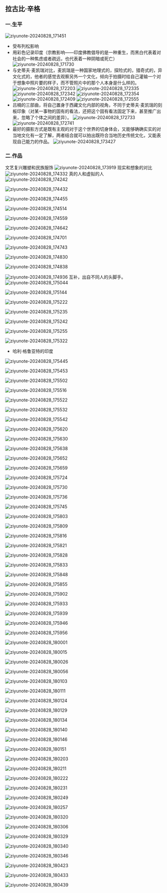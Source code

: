 ## 拉古比·辛格
### 一.生平
![ziyunote-20240828_171451](https://gitee.com/kawahara0616/photographnotes/raw/master/imgs/202408281714292.png)
- 受布列松影响
- 用彩色记录印度（宗教影响——印度佛教倡导的是一种重生，而黑白代表着对社会的一种焦虑或者疏远，也代表着一种阴暗或死亡）
![ziyunote-20240828_171730](https://gitee.com/kawahara0616/photographnotes/raw/master/imgs/202408281717073.png)
- 与史蒂夫·麦凯瑞对比，麦凯瑞是一种国家地理式的，探险式的，猎奇式的，异文化式的，他者的感觉去观察另外一个文化，倾向于拍摄时给自己灌输一个对于想象中照片要的样子，而不管照片中的那个人本身是什么样的。
![ziyunote-20240828_172203](https://gitee.com/kawahara0616/photographnotes/raw/master/imgs/202408281722333.png)
![ziyunote-20240828_172335](https://gitee.com/kawahara0616/photographnotes/raw/master/imgs/202408281723982.png)
![ziyunote-20240828_172342](https://gitee.com/kawahara0616/photographnotes/raw/master/imgs/202408281723057.png)
![ziyunote-20240828_172354](https://gitee.com/kawahara0616/photographnotes/raw/master/imgs/202408281723016.png)
![ziyunote-20240828_172409](https://gitee.com/kawahara0616/photographnotes/raw/master/imgs/202408281724507.png)
![ziyunote-20240828_172555](https://gitee.com/kawahara0616/photographnotes/raw/master/imgs/202408281725089.png)
- 吕楠的三部曲，将自己置身于西藏文化内部的视角，不同于史蒂夫·麦凯瑞的刻板印象（对某一事物的固有的看法，还把这个固有看法固定下来，甚至推广出来，忽略了个体之间的差异）。
![ziyunote-20240828_172733](https://gitee.com/kawahara0616/photographnotes/raw/master/imgs/202408281727612.png)
![ziyunote-20240828_172741](https://gitee.com/kawahara0616/photographnotes/raw/master/imgs/202408281727442.png)
- 最好的摄影方式是既有主观的对于这个世界的切身体会，又能够确确实实的对当地文化有一定了解，两者结合就可以拍出既符合当地历史传统文化，又能表现自己能力的作品。
![ziyunote-20240828_173427](https://gitee.com/kawahara0616/photographnotes/raw/master/imgs/202408281734025.png)
### 二.作品
文艺复兴雕塑和民族服饰
![ziyunote-20240828_173919](https://gitee.com/kawahara0616/photographnotes/raw/master/imgs/202408281739511.png)
现实和想象的对比
![ziyunote-20240828_174332](https://gitee.com/kawahara0616/photographnotes/raw/master/imgs/202408281743167.png)
真的人和虚拟的人
![ziyunote-20240828_174242](https://gitee.com/kawahara0616/photographnotes/raw/master/imgs/202408281742313.png)

![ziyunote-20240828_174432](https://gitee.com/kawahara0616/photographnotes/raw/master/imgs/202408281744991.png)

![ziyunote-20240828_174455](https://gitee.com/kawahara0616/photographnotes/raw/master/imgs/202408281744588.png)

![ziyunote-20240828_174514](https://gitee.com/kawahara0616/photographnotes/raw/master/imgs/202408281745754.png)

![ziyunote-20240828_174559](https://gitee.com/kawahara0616/photographnotes/raw/master/imgs/202408281745824.png)

![ziyunote-20240828_174642](https://gitee.com/kawahara0616/photographnotes/raw/master/imgs/202408281746966.png)

![ziyunote-20240828_174701](https://gitee.com/kawahara0616/photographnotes/raw/master/imgs/202408281747896.png)

![ziyunote-20240828_174743](https://gitee.com/kawahara0616/photographnotes/raw/master/imgs/202408281747994.png)

![ziyunote-20240828_174830](https://gitee.com/kawahara0616/photographnotes/raw/master/imgs/202408281748860.png)

![ziyunote-20240828_174838](https://gitee.com/kawahara0616/photographnotes/raw/master/imgs/202408281748942.png)

![ziyunote-20240828_174936](https://gitee.com/kawahara0616/photographnotes/raw/master/imgs/202408281749510.png)
互补，出自不同人的头脚手。
![ziyunote-20240828_175044](https://gitee.com/kawahara0616/photographnotes/raw/master/imgs/202408281750958.png)

![ziyunote-20240828_175144](https://gitee.com/kawahara0616/photographnotes/raw/master/imgs/202408281751984.png)

![ziyunote-20240828_175222](https://gitee.com/kawahara0616/photographnotes/raw/master/imgs/202408281752974.png)

![ziyunote-20240828_175235](https://gitee.com/kawahara0616/photographnotes/raw/master/imgs/202408281752566.png)

![ziyunote-20240828_175242](https://gitee.com/kawahara0616/photographnotes/raw/master/imgs/202408281752636.png)

![ziyunote-20240828_175255](https://gitee.com/kawahara0616/photographnotes/raw/master/imgs/202408281752533.png)

![ziyunote-20240828_175322](https://gitee.com/kawahara0616/photographnotes/raw/master/imgs/202408281753704.png)

- 哈利·格鲁亚特的印度

![ziyunote-20240828_175445](https://gitee.com/kawahara0616/photographnotes/raw/master/imgs/202408281754378.png)

![ziyunote-20240828_175453](https://gitee.com/kawahara0616/photographnotes/raw/master/imgs/202408281754466.png)

![ziyunote-20240828_175502](https://gitee.com/kawahara0616/photographnotes/raw/master/imgs/202408281755673.png)

![ziyunote-20240828_175516](https://gitee.com/kawahara0616/photographnotes/raw/master/imgs/202408281755410.png)

![ziyunote-20240828_175522](https://gitee.com/kawahara0616/photographnotes/raw/master/imgs/202408281755105.png)

![ziyunote-20240828_175532](https://gitee.com/kawahara0616/photographnotes/raw/master/imgs/202408281755328.png)

![ziyunote-20240828_175542](https://gitee.com/kawahara0616/photographnotes/raw/master/imgs/202408281755176.png)

![ziyunote-20240828_175620](https://gitee.com/kawahara0616/photographnotes/raw/master/imgs/202408281756619.png)

![ziyunote-20240828_175630](https://gitee.com/kawahara0616/photographnotes/raw/master/imgs/202408281756260.png)

![ziyunote-20240828_175638](https://gitee.com/kawahara0616/photographnotes/raw/master/imgs/202408281756974.png)

![ziyunote-20240828_175652](https://gitee.com/kawahara0616/photographnotes/raw/master/imgs/202408281756685.png)

![ziyunote-20240828_175659](https://gitee.com/kawahara0616/photographnotes/raw/master/imgs/202408281756862.png)

![ziyunote-20240828_175724](https://gitee.com/kawahara0616/photographnotes/raw/master/imgs/202408281757824.png)

![ziyunote-20240828_175730](https://gitee.com/kawahara0616/photographnotes/raw/master/imgs/202408281757498.png)

![ziyunote-20240828_175736](https://gitee.com/kawahara0616/photographnotes/raw/master/imgs/202408281757492.png)

![ziyunote-20240828_175745](https://gitee.com/kawahara0616/photographnotes/raw/master/imgs/202408281757778.png)

![ziyunote-20240828_175803](https://gitee.com/kawahara0616/photographnotes/raw/master/imgs/202408281758434.png)

![ziyunote-20240828_175809](https://gitee.com/kawahara0616/photographnotes/raw/master/imgs/202408281758029.png)

![ziyunote-20240828_175816](https://gitee.com/kawahara0616/photographnotes/raw/master/imgs/202408281758043.png)

![ziyunote-20240828_175821](https://gitee.com/kawahara0616/photographnotes/raw/master/imgs/202408281758814.png)

![ziyunote-20240828_175828](https://gitee.com/kawahara0616/photographnotes/raw/master/imgs/202408281758504.png)

![ziyunote-20240828_175833](https://gitee.com/kawahara0616/photographnotes/raw/master/imgs/202408281758016.png)

![ziyunote-20240828_175848](https://gitee.com/kawahara0616/photographnotes/raw/master/imgs/202408281758863.png)

![ziyunote-20240828_175855](https://gitee.com/kawahara0616/photographnotes/raw/master/imgs/202408281758594.png)

![ziyunote-20240828_175902](https://gitee.com/kawahara0616/photographnotes/raw/master/imgs/202408281759358.png)

![ziyunote-20240828_175933](https://gitee.com/kawahara0616/photographnotes/raw/master/imgs/202408281759642.png)

![ziyunote-20240828_175939](https://gitee.com/kawahara0616/photographnotes/raw/master/imgs/202408281759908.png)

![ziyunote-20240828_175946](https://gitee.com/kawahara0616/photographnotes/raw/master/imgs/202408281759211.png)

![ziyunote-20240828_175956](https://gitee.com/kawahara0616/photographnotes/raw/master/imgs/202408281759020.png)

![ziyunote-20240828_180001](https://gitee.com/kawahara0616/photographnotes/raw/master/imgs/202408281800172.png)

![ziyunote-20240828_180015](https://gitee.com/kawahara0616/photographnotes/raw/master/imgs/202408281800591.png)

![ziyunote-20240828_180026](https://gitee.com/kawahara0616/photographnotes/raw/master/imgs/202408281800173.png)

![ziyunote-20240828_180056](https://gitee.com/kawahara0616/photographnotes/raw/master/imgs/202408281800386.png)

![ziyunote-20240828_180103](https://gitee.com/kawahara0616/photographnotes/raw/master/imgs/202408281801254.png)

![ziyunote-20240828_180111](https://gitee.com/kawahara0616/photographnotes/raw/master/imgs/202408281801502.png)

![ziyunote-20240828_180124](https://gitee.com/kawahara0616/photographnotes/raw/master/imgs/202408281801062.png)

![ziyunote-20240828_180129](https://gitee.com/kawahara0616/photographnotes/raw/master/imgs/202408281801713.png)

![ziyunote-20240828_180134](https://gitee.com/kawahara0616/photographnotes/raw/master/imgs/202408281801997.png)

![ziyunote-20240828_180140](https://gitee.com/kawahara0616/photographnotes/raw/master/imgs/202408281801495.png)

![ziyunote-20240828_180146](https://gitee.com/kawahara0616/photographnotes/raw/master/imgs/202408281801058.png)

![ziyunote-20240828_180151](https://gitee.com/kawahara0616/photographnotes/raw/master/imgs/202408281801226.png)

![ziyunote-20240828_180203](https://gitee.com/kawahara0616/photographnotes/raw/master/imgs/202408281802260.png)

![ziyunote-20240828_180211](https://gitee.com/kawahara0616/photographnotes/raw/master/imgs/202408281802422.png)

![ziyunote-20240828_180222](https://gitee.com/kawahara0616/photographnotes/raw/master/imgs/202408281802293.png)

![ziyunote-20240828_180231](https://gitee.com/kawahara0616/photographnotes/raw/master/imgs/202408281802262.png)

![ziyunote-20240828_180249](https://gitee.com/kawahara0616/photographnotes/raw/master/imgs/202408281802637.png)

![ziyunote-20240828_180257](https://gitee.com/kawahara0616/photographnotes/raw/master/imgs/202408281802198.png)

![ziyunote-20240828_180320](https://gitee.com/kawahara0616/photographnotes/raw/master/imgs/202408281803925.png)

![ziyunote-20240828_180306](https://gitee.com/kawahara0616/photographnotes/raw/master/imgs/202408281803588.png)

![ziyunote-20240828_180329](https://gitee.com/kawahara0616/photographnotes/raw/master/imgs/202408281803493.png)

![ziyunote-20240828_180340](https://gitee.com/kawahara0616/photographnotes/raw/master/imgs/202408281803553.png)

![ziyunote-20240828_180346](https://gitee.com/kawahara0616/photographnotes/raw/master/imgs/202408281803454.png)

![ziyunote-20240828_180423](https://gitee.com/kawahara0616/photographnotes/raw/master/imgs/202408281804516.png)

![ziyunote-20240828_180433](https://gitee.com/kawahara0616/photographnotes/raw/master/imgs/202408281804585.png)

![ziyunote-20240828_180439](https://gitee.com/kawahara0616/photographnotes/raw/master/imgs/202408281804455.png)